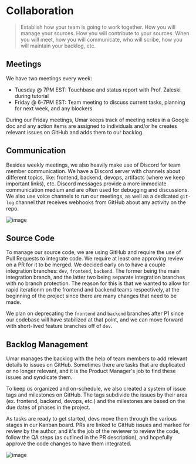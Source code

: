 # Collaboration

> Establish how your team is going to work together. How you will manage your sources. How you will contribute to your sources. When you will meet, how you will communicate, who will scribe, how you will maintain your backlog, etc.

## Meetings

We have two meetings every week:

- Tuesday @ 7PM EST: Touchbase and status report with Prof. Zaleski during tutorial
- Friday @ 6-7PM EST: Team meeting to discuss current tasks, planning for next week, and any blockers

During our Friday meetings, Umar keeps track of meeting notes in a Google doc and any action items are assigned to individuals and/or he creates relevant issues on GitHub and adds them to our backlog.

## Communication

Besides weekly meetings, we also heavily make use of Discord for team member communication. We have a Discord server with channels about different topics, like: frontend, backend, devops, artifacts (where we keep important links), etc. Discord messages provide a more immediate communication medium and are often used for debugging and discussions. We also use voice channels to run our meetings, as well as a dedicated `git-log` channel that receives webhooks from GitHub about any activity on the repo.

![image](https://user-images.githubusercontent.com/8302959/108604379-9b621480-737b-11eb-98aa-534aad728cda.png)

## Source Code

To manage our source code, we are using GitHub and require the use of Pull Requests to integrate code. We require at least one approving review on a PR for it to be merged. We decided early on to have a couple integration branches: `dev`, `frontend`, `backend`. The former being the main integration branch, and the latter two being separate integration branches with no branch protection. The reason for this is that we wanted to allow for rapid iterationm on the frontend and backend teams respectively, at the beginning of the project since there are many changes that need to be made.

We plan on deprecating the `frontend` and `backend` branches after P1 since our codebase will have stabilized at that point, and we can move forward with short-lived feature branches off of `dev`.

## Backlog Management

Umar manages the backlog with the help of team members to add relevant details to issues on GitHub. Sometimes there are tasks that are duplicated or no longer relevant, and it is the Product Manager's job to find these issues and syndicate them.

To keep us organized and on-schedule, we also created a system of issue tags and milestones on GitHub. The tags subdivide the issues by their area (ex. frontend, backend, devops, etc.) and the milestones are based on the due dates of phases in the project.

As tasks are ready to get started, devs move them through the various stages in our Kanban board. PRs are linked to GitHub issues and marked for review by the author, and it's the job of the reviewer to review the code, follow the QA steps (as outlined in the PR description), and hopefully approve the code changes to have them integrated.

![image](https://user-images.githubusercontent.com/8302959/108604287-ffd0a400-737a-11eb-9238-a0a3d4cf529c.png)
